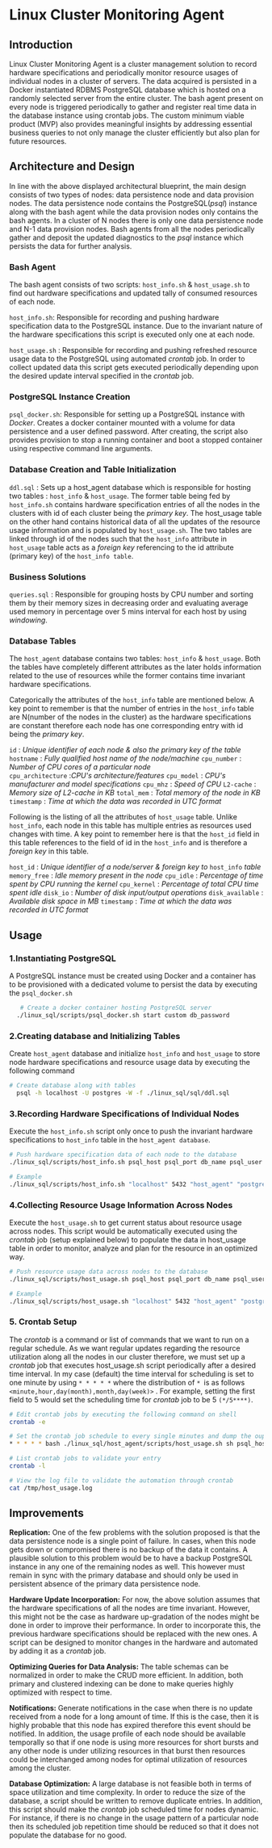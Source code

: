﻿# Linux Cluster Monitoring Agent
## Introduction
Linux Cluster Monitoring Agent is a cluster management solution to record hardware specifications and periodically monitor resource usages of individual nodes in a cluster of servers. The data acquired is persisted in a Docker instantiated RDBMS PostgreSQL database which is hosted on a randomly selected server from the entire cluster. The bash agent present on every node is triggered periodically to gather and register real time data in the database instance using crontab jobs. The custom minimum viable product (MVP) also provides meaningful insights by addressing essential business queries to not only manage the cluster efficiently but also plan for future resources.

## Architecture and Design
In line with the above displayed architectural blueprint, the main design consists of two types of nodes: data persistence node and data provision nodes. The data persistence node contains the PostgreSQL(*psql*) instance along with the bash agent while the data provision nodes only contains the bash agents. In a cluster of N nodes there is only one data persistence node and N-1 data provision nodes. Bash agents from all the nodes periodically gather and deposit the updated diagnostics to the *psql* instance which persists the data for further analysis.
### Bash Agent
The bash agent consists of two scripts: `host_info.sh` & `host_usage.sh` to find out hardware specifications and updated tally of consumed resources of each node.

`host_info.sh`: Responsible for recording and pushing hardware specification data to the PostgreSQL instance. Due to the invariant nature of the hardware specifications this script is executed only one at each node.

`host_usage.sh` : Responsible for recording and pushing refreshed resource usage data to the PostgreSQL using automated *crontab* job. In order to collect updated data this script gets executed periodically depending upon the desired update interval specified in the *crontab* job.

### PostgreSQL Instance Creation

`psql_docker.sh`: Responsible for setting up a PostgreSQL instance with *Docker*. Creates a docker container mounted with a volume for data persistence and a user defined password. After creating, the script also provides provision to stop a running container and boot a stopped container using respective command line arguments.

### Database Creation and Table Initialization

`ddl.sql` : Sets up a host_agent database which is responsible for hosting two tables : `host_info` & `host_usage`. The former table being fed by `host_info.sh` contains hardware specification entries of all the nodes in the clusters with id of each cluster being the *primary key*. The host_usage table on the other hand contains historical data of all the updates of the resource usage information and is populated by `host_usage.sh`. The two tables are linked through id of the nodes such that the `host_info` attribute in `host_usage` table acts as a *foreign key* referencing to the id attribute (primary key) of the `host_info table`.

### Business Solutions

`queries.sql` : Responsible for grouping hosts by CPU number and sorting them by their memory sizes in decreasing order and evaluating average used memory in percentage over 5 mins interval for each host by using *windowing*.
### Database Tables

The `host_agent` database contains two tables: `host_info` & `host_usage`. Both the tables have completely different attributes as the later holds information related to the use of resources while the former contains time invariant hardware specifications.

Categorically the attributes of the `host_info` table are mentioned below. A key point to remember is that the number of entries in the `host_info` table are N(number of the nodes in the cluster) as the hardware specifications are constant therefore each node has one corresponding entry with id being the *primary key*.

`id` : *Unique identifier of each node & also the primary key of the table*
`hostname` :   *Fully qualified host name of the node/machine*
`cpu_number` : *Number of CPU cores of a particular node*   
`cpu_architecture` :*CPU's architecture/features*
`cpu_model` : *CPU's manufacturer and model specifications*
`cpu_mhz` :  *Speed of CPU*
`L2-cache` : *Memory size of L2-cache in KB*
`total_mem` : *Total memory of the node in KB*
`timestamp` : *Time at which the data was recorded in UTC format*

Following is the listing of all the attributes of `host_usage` table. Unlike `host_info`, each node in this table has multiple entries as resources used changes with time. A key point to remember here is that the `host_id` field in this table references to the field of id in the `host_info` and is therefore a *foreign key* in this table.

`host_id` : *Unique identifier of a node/server & foreign key to* `host_info` *table*
`memory_free` : *Idle memory present in the node*
`cpu_idle` :  *Percentage of time spent by CPU running the kernel*
`cpu_kernel` : *Percentage of total CPU time spent idle*
`disk_io` : *Number of disk input/output operations*
`disk_available` : *Available disk space in MB*
`timestamp` : *Time at which the data was recorded in UTC format*

## Usage

### 1.Instantiating PostgreSQL

A PostgreSQL instance must be created using Docker and a container has to be provisioned with a dedicated volume to persist the data by executing the `psql_docker.sh`
```bash
   # Create a docker container hosting PostgreSQL server
  ./linux_sql/scripts/psql_docker.sh start custom db_password
```

### 2.Creating database and Initializing Tables

Create `host_agent` database and initialize `host_info` and `host_usage` to store node hardware specifications and resource usage data by executing the following command
```bash
# Create database along with tables
  psql -h localhost -U postgres -W -f ./linux_sql/sql/ddl.sql
```

### 3.Recording Hardware Specifications of Individual Nodes

Execute the `host_info.sh` script only once to push the invariant hardware specifications to `host_info` table in the `host_agent database`.
```bash
# Push hardware specification data of each node to the database
./linux_sql/scripts/host_info.sh psql_host psql_port db_name psql_user psql_password

# Example
./linux_sql/scripts/host_info.sh "localhost" 5432 "host_agent" "postgres" "mypassword"
```


### 4.Collecting Resource Usage Information Across Nodes

Execute the `host_usage.sh` to get current status about resource usage across nodes. This script would be automatically executed using the *crontab* job (setup explained below) to populate the data in host_usage table in order to monitor, analyze and plan for the resource in an optimized way.
```bash
# Push resource usage data across nodes to the database
./linux_sql/scripts/host_usage.sh psql_host psql_port db_name psql_user psql_password

# Example
./linux_sql/scripts/host_usage.sh "localhost" 5432 "host_agent" "postgres" "mypassword"
```

### 5. Crontab Setup

The *crontab* is a command or list of commands that we want to run on a regular schedule. As we want regular updates regarding the resource utilization along all the nodes in our cluster therefore, we must set up a *crontab* job that executes host_usage.sh script periodically after a desired time interval. In my case (default) the time interval for scheduling is set to one minute by using `* * * * *` where the distribution of `* `is as follows `<minute,hour,day(month),month,day(week)>` . For example, setting the first field to 5 would set the scheduling time for *crontab* job to be 5 `(*/5****)`.
```bash
# Edit crontab jobs by executing the following command on shell
crontab -e

# Set the crontab job schedule to every single minutes and dump the ouput to a log file
* * * * * bash ./linux_sql/host_agent/scripts/host_usage.sh sh psql_host psql_port db_name psql_user psql_password  > /tmp/host_usage.log

# List crontab jobs to validate your entry
crontab -l

# View the log file to validate the automation through crontab
cat /tmp/host_usage.log
```
## Improvements

**Replication:** One of the few problems with the solution proposed is that the data persistence node is a single point of failure. In cases, when this node gets down or compromised there is no backup of the data it contains. A plausible solution to this problem would be to have a backup PostgreSQL instance in any one of the remaining nodes as well. This however must remain in sync with the primary database and should only be used in persistent absence of the primary data persistence node.

**Hardware Update Incorporation:** For now, the above solution assumes that the hardware specifications of all the nodes are time invariant. However, this might not be the case as hardware up-gradation of the nodes might be done in order to improve their performance. In order to incorporate this, the previous hardware specifications should be replaced with the new ones. A script can be designed to monitor changes in the hardware and automated by adding it as a *crontab* job.

**Optimizing Queries for Data Analysis:** The table schemas can be normalized in order to make the CRUD more efficient. In addition, both primary and clustered indexing can be done to make queries highly optimized with respect to time.

**Notifications:** Generate notifications in the case when there is no update received from a node for a long amount of time. If this is the case, then it is highly probable that this node has expired therefore this event should be notified. In addition, the usage profile of each node should be available temporally so that if one node is using more resources for short bursts and any other node is under utilizing resources in that burst then resources could be interchanged among nodes for optimal utilization of resources among the cluster.

**Database Optimization:** A large database is not feasible both in terms of space utilization and time complexity. In order to reduce the size of the database, a script should be written to remove duplicate entries. In addition, this script should make the *crontab* job scheduled time for nodes dynamic. For instance, if there is no change in the usage pattern of a particular node then its scheduled job repetition time should be reduced so that it does not populate the database for no good.
